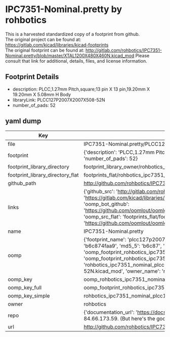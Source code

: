 # IPC7351-Nominal.pretty by rohbotics  
This is a harvested standardized copy of a footprint from github.  
The original project can be found at:  
https://gitlab.com/kicad/libraries/kicad-footprints  
The original footprint can be found at:
http://gitlab.com/rohbotics/IPC7351-Nominal.pretty/blob/master/XTAL1200X480X460N.kicad_mod
Please consult that link for additional, details, files, and license information.  
## Footprint Details
* description: PLCC,1.27mm Pitch,square;13 pin X 13 pin,19.20mm X 19.20mm X 5.08mm H Body  
* libraryLink: PLCC127P2007X2007X508-52N  
* number_of_pads: 52  
## yaml dump  
| Key | Value |  
| --- | --- |  
| file | IPC7351-Nominal.pretty/PLCC127P2007X2007X508-52N.kicad_mod |  
| footprint | {'description': 'PLCC,1.27mm Pitch,square;13 pin X 13 pin,19.20mm X 19.20mm X 5.08mm H Body', 'libraryLink': 'PLCC127P2007X2007X508-52N', 'number_of_pads': 52} |  
| footprint_library_directory | footprint_library_owner/rohbotics_IPC7351-Nominal.pretty |  
| footprint_library_directory_flat | footprints_flat/rohbotics_ipc7351_nominal_plcc127p2007x2007x508_52n/working |  
| github_path | http://github.com/rohbotics/IPC7351-Nominal.pretty/blob/master/PLCC127P2007X2007X508-52N.kicad_mod |  
| links | {'github_src': 'http://gitlab.com/rohbotics/IPC7351-Nominal.pretty/blob/master/XTAL1200X480X460N.kicad_mod', 'github_src_repo': 'https://gitlab.com/kicad/libraries/kicad-footprints', 'oomp_bot': 'footprints/rohbotics_ipc7351_nominal_plcc127p2007x2007x508_52n/working', 'oomp_bot_github': 'https://github.com/oomlout/oomlout_oomp_footprint_bot/tree/main/footprints/rohbotics_ipc7351_nominal_plcc127p2007x2007x508_52n/working', 'oomp_src_flat': 'footprints_flat/footprints_flat/rohbotics_ipc7351_nominal_plcc127p2007x2007x508_52n/working', 'oomp_src_flat_github': 'https://github.com/oomlout/oomlout_oomp_footprint_src/tree/main/footprints_flat/rohbotics_ipc7351_nominal_plcc127p2007x2007x508_52n/working'} |  
| name | IPC7351-Nominal.pretty |  
| oomp | {'footprint_name': 'plcc127p2007x2007x508_52n', 'library_name': 'ipc7351_nominal', 'md5': 'b6c874faa94420237d4c1af5e1e297c0', 'md5_10': 'b6c874faa9', 'md5_5': 'b6c87', 'md5_6': 'b6c874', 'oomp_key': 'oomp_rohbotics_ipc7351_nominal_plcc127p2007x2007x508_52n', 'oomp_key_extra': 'oomp_footprint_rohbotics_ipc7351_nominal_plcc127p2007x2007x508_52n', 'oomp_key_full': 'oomp_footprint_rohbotics_ipc7351_nominal_plcc127p2007x2007x508_52n_b6c874', 'oomp_key_simple': 'rohbotics_ipc7351_nominal_plcc127p2007x2007x508_52n', 'original_filename': 'IPC7351-Nominal.pretty/PLCC127P2007X2007X508-52N.kicad_mod', 'owner_name': 'rohbotics'} |  
| oomp_key | oomp_rohbotics_ipc7351_nominal_plcc127p2007x2007x508_52n |  
| oomp_key_full | oomp_footprint_rohbotics_ipc7351_nominal_plcc127p2007x2007x508_52n |  
| oomp_key_simple | rohbotics_ipc7351_nominal_plcc127p2007x2007x508_52n |  
| owner | rohbotics |  
| repo | {'documentation_url': 'https://docs.github.com/rest/overview/resources-in-the-rest-api#rate-limiting', 'message': "API rate limit exceeded for 84.66.173.59. (But here's the good news: Authenticated requests get a higher rate limit. Check out the documentation for more details.)"} |  
| url | http://github.com/rohbotics/IPC7351-Nominal.pretty |  


